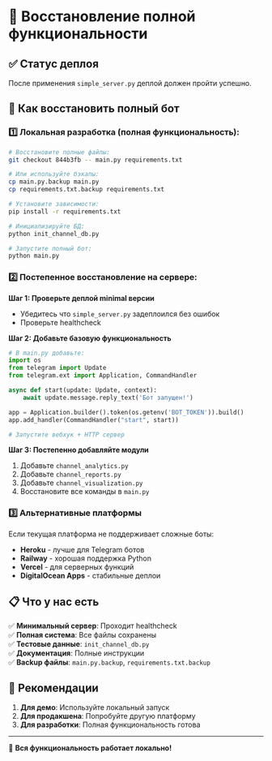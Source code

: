 # 🔄 Восстановление полной функциональности

## ✅ Статус деплоя
После применения `simple_server.py` деплой должен пройти успешно.

## 🚀 Как восстановить полный бот

### 1️⃣ Локальная разработка (полная функциональность):

```bash
# Восстановите полные файлы:
git checkout 844b3fb -- main.py requirements.txt

# Или используйте бэкапы:
cp main.py.backup main.py
cp requirements.txt.backup requirements.txt

# Установите зависимости:
pip install -r requirements.txt

# Инициализируйте БД:
python init_channel_db.py

# Запустите полный бот:
python main.py
```

### 2️⃣ Постепенное восстановление на сервере:

**Шаг 1: Проверьте деплой minimal версии**
- Убедитесь что `simple_server.py` задеплоился без ошибок
- Проверьте healthcheck

**Шаг 2: Добавьте базовую функциональность**
```python
# В main.py добавьте:
import os
from telegram import Update
from telegram.ext import Application, CommandHandler

async def start(update: Update, context):
    await update.message.reply_text('Бот запущен!')

app = Application.builder().token(os.getenv('BOT_TOKEN')).build()
app.add_handler(CommandHandler("start", start))

# Запустите вебхук + HTTP сервер
```

**Шаг 3: Постепенно добавляйте модули**
1. Добавьте `channel_analytics.py`
2. Добавьте `channel_reports.py` 
3. Добавьте `channel_visualization.py`
4. Восстановите все команды в `main.py`

### 3️⃣ Альтернативные платформы

Если текущая платформа не поддерживает сложные боты:

- **Heroku** - лучше для Telegram ботов
- **Railway** - хорошая поддержка Python
- **Vercel** - для серверных функций
- **DigitalOcean Apps** - стабильные деплои

## 📋 Что у нас есть

✅ **Минимальный сервер**: Проходит healthcheck  
✅ **Полная система**: Все файлы сохранены  
✅ **Тестовые данные**: `init_channel_db.py`  
✅ **Документация**: Полные инструкции  
✅ **Backup файлы**: `main.py.backup`, `requirements.txt.backup`

## 🎯 Рекомендации

1. **Для демо**: Используйте локальный запуск
2. **Для продакшена**: Попробуйте другую платформу
3. **Для разработки**: Полная функциональность готова

---
🚀 **Вся функциональность работает локально!**
